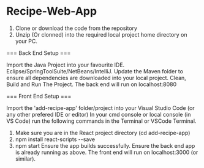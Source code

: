 # Recipe-Web-App
1. Clone or download the code from the repository
2. Unzip (Or clonned) into the required local project home directory on your PC.

=== Back End Setup === 

Import the Java Project into your favourite IDE. Eclipse/SpringToolSuite/NetBeans/IntelliJ.
Update the Maven folder to ensure all dependencies are downloaded into your local project.
Clean, Build and Run The Project. The back end will run on localhost:8080

=== Front End Setup === 

Import the 'add-recipe-app' folder/project into your Visual Studio Code (or any other prefered IDE or editor)
In your cmd console or local console (in VS Code) run the following commands in the Terminal or VSCode Terminal.
1. Make sure you are in the React project directory (cd add-recipe-app)
2. npm install react-scripts --save
3. npm start
Ensure the app builds successfully. Ensure the back end app is already running as above.
The front end will run on localhost:3000 (or similar).
